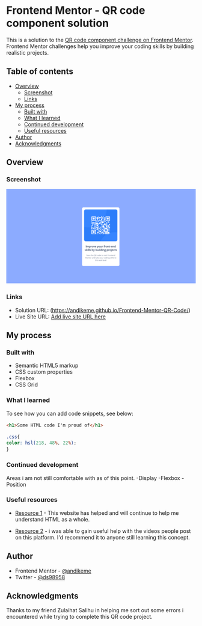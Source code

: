 # Frontend Mentor - QR code component solution

This is a solution to the [QR code component challenge on Frontend Mentor](https://www.frontendmentor.io/challenges/qr-code-component-iux_sIO_H). Frontend Mentor challenges help you improve your coding skills by building realistic projects. 

## Table of contents

- [Overview](#overview)
  - [Screenshot](#screenshot)
  - [Links](#links)
- [My process](#my-process)
  - [Built with](#built-with)
  - [What I learned](#what-i-learned)
  - [Continued development](#continued-development)
  - [Useful resources](#useful-resources)
- [Author](#author)
- [Acknowledgments](#acknowledgments)


## Overview

### Screenshot

![Alt text](Screenshot-QR-Code.png)


### Links

- Solution URL: (https://andikeme.github.io/Frontend-Mentor-QR-Code/)
- Live Site URL: [Add live site URL here](https://your-live-site-url.com)

## My process

### Built with

- Semantic HTML5 markup
- CSS custom properties
- Flexbox
- CSS Grid


### What I learned
To see how you can add code snippets, see below:

```html
<h1>Some HTML code I'm proud of</h1>
```
```css
.css{
color: hsl(218, 48%, 22%);
}
```


### Continued development

Areas i am not still comfortable with as of this point.
-Display
-Flexbox
-Position


### Useful resources

- [Resource 1](https://www.w3schools.com/html/html_intro.asp) - This website has helped and will continue to help me understand HTML as a whole.

- [Resource 2](https://www.TikTok.com) - i was able to gain useful help with the videos people post on this platform. I'd recommend it to anyone still learning this concept.


## Author

- Frontend Mentor - [@andikeme]( https://www.frontendmentor.io/profile/andikeme)
- Twitter - [@ds98958](https://www.twitter.com/ds98958)


## Acknowledgments

Thanks to my friend Zulaihat Salihu in helping me sort out some errors i encountered while trying to complete this QR code project.
